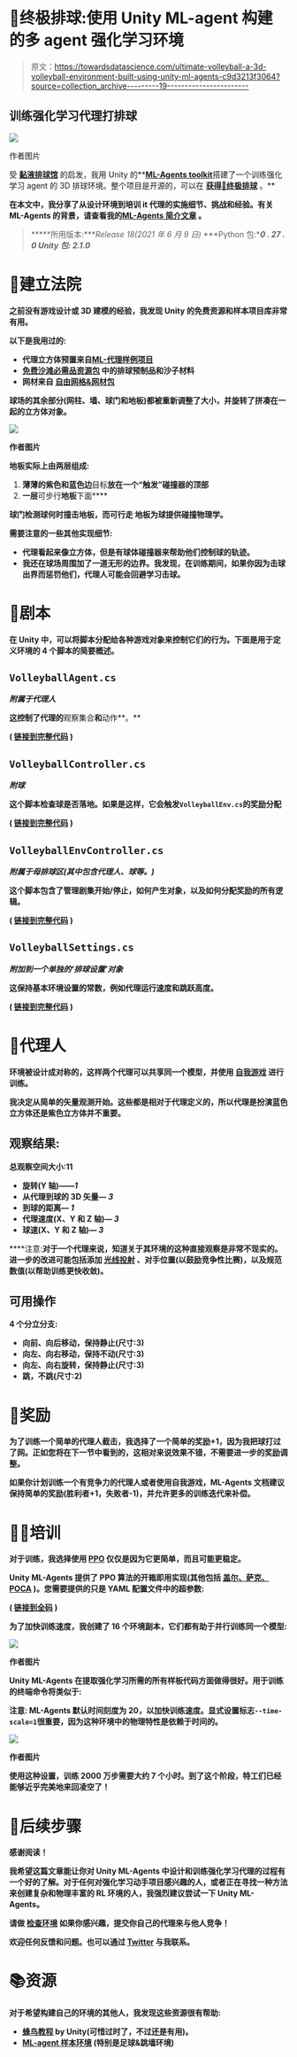 # 🏐终极排球:使用 Unity ML-agent 构建的多 agent 强化学习环境

> 原文：<https://towardsdatascience.com/ultimate-volleyball-a-3d-volleyball-environment-built-using-unity-ml-agents-c9d3213f3064?source=collection_archive---------19----------------------->

## 训练强化学习代理打排球

![](img/098fe6df7037f732c3daabe73e4c38e1.png)

作者图片

受 [**黏液排球馆**](https://github.com/hardmaru/slimevolleygym) 的启发，我用 Unity 的**[**ML-Agents toolkit**](https://github.com/Unity-Technologies/ml-agents)搭建了一个训练强化学习 agent 的 3D 排球环境。整个项目是开源的，可以在 [**获得🏐终极排球**](https://github.com/CoderOneHQ/ultimate-volleyball) 。**

**在本文中，我分享了从设计环境到培训 it 代理的实施细节、挑战和经验。有关 ML-Agents 的背景，请查看我的[**ML-Agents 简介文章**](https://medium.com/nerd-for-tech/an-introduction-to-machine-learning-with-unity-ml-agents-af71938ca958) 。**

> *****所用版本:****Release 18(2021 年 6 月 9 日)* ***Python 包:****0 . 27 . 0* ***Unity 包:*** *2.1.0***

# **🥅建立法院**

**之前没有游戏设计或 3D 建模的经验，我发现 Unity 的免费资源和样本项目库非常有用。**

**以下是我用过的:**

*   **代理立方体预置来自[**ML-代理样例项目**](https://github.com/Unity-Technologies/ml-agents/blob/main/docs/Learning-Environment-Examples.md)**
*   **[**免费沙滩必需品资源包**](https://assetstore.unity.com/packages/3d/props/free-beach-essentials-asset-pack-131149) 中的排球预制品和沙子材料**
*   **网材来自 [**自由网格&网材包**](https://assetstore.unity.com/packages/2d/textures-materials/yughues-free-grids-nets-materials-13004)**

**球场的其余部分(网柱、墙、球门和地板)都被重新调整了大小，并旋转了拼凑在一起的立方体对象。**

**![](img/0176d7c51845cb540d8a5e86b84a372a.png)**

**作者图片**

**地板实际上由两层组成:**

1.  **薄薄的紫色和蓝色边**目标**放在一个“触发”碰撞器的顶部**
2.  **一层**可步行**地板**下面****

****球门**检测球何时撞击地板，而**可行走** **地板**为球提供碰撞物理学。**

**需要注意的一些其他实现细节:**

*   **代理看起来像立方体，但是有球体碰撞器来帮助他们控制球的轨迹。**
*   **我还在球场周围加了一道无形的边界。我发现，在训练期间，如果你因为击球出界而惩罚他们，代理人可能会回避学习击球。**

# **📃剧本**

**在 Unity 中，可以将脚本分配给各种游戏对象来控制它们的行为。下面是用于定义环境的 4 个脚本的简要概述。**

## **`VolleyballAgent.cs`**

***附属于代理人***

**这控制了代理的**观察集合**和**动作**。**

**( [**链接到完整代码**](https://github.com/CoderOneHQ/ultimate-volleyball/blob/master/Assets/Scripts/VolleyballAgent.cs) )**

## **`VolleyballController.cs`**

***附球***

**这个脚本检查球是否落地。如果是这样，它会触发`VolleyballEnv.cs`的奖励分配**

**( [**链接到完整代码**](https://github.com/CoderOneHQ/ultimate-volleyball/blob/master/Assets/Scripts/VolleyballController.cs) )**

## **`VolleyballEnvController.cs`**

***附属于母排球区(其中包含代理人、球等。)***

**这个脚本包含了管理剧集开始/停止，如何产生对象，以及如何分配奖励的所有逻辑。**

**( [**链接到完整代码**](https://github.com/CoderOneHQ/ultimate-volleyball/blob/master/Assets/Scripts/VolleyballEnvController.cs) )**

## **`VolleyballSettings.cs`**

***附加到一个单独的‘排球设置’对象***

**这保持基本环境设置的常数，例如代理运行速度和跳跃高度。**

**( [**链接到完整代码**](https://github.com/CoderOneHQ/ultimate-volleyball/blob/master/Assets/Scripts/VolleyballSettings.cs) )**

# **🤖代理人**

**环境被设计成对称的，这样两个代理可以共享同一个模型，并使用 [**自我游戏**](https://github.com/Unity-Technologies/ml-agents/blob/main/docs/ML-Agents-Overview.md#training-in-competitive-multi-agent-environments-with-self-play) 进行训练。**

**我决定从简单的矢量观测开始。这些都是相对于代理定义的，所以代理是扮演蓝色立方体还是紫色立方体并不重要。**

## **观察结果:**

**总观察空间大小:11**

*   **旋转(Y 轴)——*1***
*   **从代理到球的 3D 矢量— *3***
*   **到球的距离— *1***
*   **代理速度(X、Y 和 Z 轴)— *3***
*   **球速(X、Y 和 Z 轴)— *3***

****注意:**对于一个代理来说，知道关于其环境的这种直接观察是非常不现实的。进一步的改进可能包括添加 [**光线投射**](https://learn.unity.com/tutorial/let-s-try-shooting-with-raycasts#5c7f8528edbc2a002053b468) 、对手位置(以鼓励竞争性比赛)，以及规范数值(以帮助训练更快收敛)。**

## **可用操作**

**4 个分立分支:**

*   **向前、向后移动，保持静止(尺寸:3)**
*   **向左、向右移动，保持不动(尺寸:3)**
*   **向左、向右旋转，保持静止(尺寸:3)**
*   **跳，不跳(尺寸:2)**

# **🍭奖励**

**为了训练一个简单的代理人截击，我选择了一个简单的奖励+1，因为我把球打过了网。正如您将在下一节中看到的，这相对来说效果不错，不需要进一步的奖励调整。**

**如果你计划训练一个有竞争力的代理人或者使用自我游戏，ML-Agents 文档[](https://github.com/Unity-Technologies/ml-agents/blob/main/docs/Training-Configuration-File.md#self-play)****建议保持简单的奖励(胜利者+1，失败者-1)，并允许更多的训练迭代来补偿。******

# ******️‍🏋️‍♀️培训******

******对于训练，我选择使用 [**PPO**](https://openai.com/blog/openai-baselines-ppo/) 仅仅是因为它更简单，而且可能更稳定。******

****Unity ML-Agents 提供了 PPO 算法的开箱即用实现(其他包括 [**盖尔、萨克、POCA**](https://github.com/Unity-Technologies/ml-agents/blob/release_18_docs/docs/Training-Configuration-File.md) )。您需要提供的只是 YAML 配置文件中的超参数:****

****( [**链接到全码**](https://github.com/CoderOneHQ/ultimate-volleyball/blob/master/config/Volleyball.yaml) )****

****为了加快训练速度，我创建了 16 个环境副本，它们都有助于并行训练同一个模型:****

****![](img/3e148145848a6e22595a20b212805ccf.png)****

****作者图片****

****Unity ML-Agents 在提取强化学习所需的所有样板代码方面做得很好。用于训练的终端命令将类似于:****

******注意:** ML-Agents 默认时间刻度为 20，以加快训练速度。显式设置标志`--time-scale=1`很重要，因为这种环境中的物理特性是依赖于时间的。****

****![](img/ca8990a13f618410eb7184dc070d1b8b.png)****

****作者图片****

****使用这种设置，训练 2000 万步需要大约 7 个小时。到了这个阶段，特工们已经能够近乎完美地来回凌空了！****

# ****👟后续步骤****

****感谢阅读！****

****我希望这篇文章能让你对 Unity ML-Agents 中设计和训练强化学习代理的过程有一个好的了解。对于任何对强化学习动手项目感兴趣的人，或者正在寻找一种方法来创建复杂和物理丰富的 RL 环境的人，我强烈建议尝试一下 Unity ML-Agents。****

****请做 [**检查环境**](https://github.com/CoderOneHQ/ultimate-volleyball) 如果你感兴趣，提交你自己的代理来与他人竞争！****

****欢迎任何反馈和问题。也可以通过 [**Twitter**](https://twitter.com/joooy_z) 与我联系。****

# ****📚资源****

****对于希望构建自己的环境的其他人，我发现这些资源很有帮助:****

*   ****[**蜂鸟教程**](https://learn.unity.com/course/ml-agents-hummingbirds) by Unity(可惜过时了，不过还是有用)。****
*   ****[**ML-agent 样本环境**](https://github.com/Unity-Technologies/ml-agents/blob/main/docs/Learning-Environment-Examples.md#:~:text=The%20Unity%20ML%2DAgents%20Toolkit,Agents%2FExamples%20and%20summarized%20below.) (特别是足球&跳墙环境)****